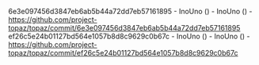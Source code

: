 6e3e097456d3847eb6ab5b44a72dd7eb57161895 - InoUno () - InoUno () - https://github.com/project-topaz/topaz/commit/6e3e097456d3847eb6ab5b44a72dd7eb57161895
ef26c5e24b01127bd564e1057b8d8c9629c0b67c - InoUno () - InoUno () - https://github.com/project-topaz/topaz/commit/ef26c5e24b01127bd564e1057b8d8c9629c0b67c

